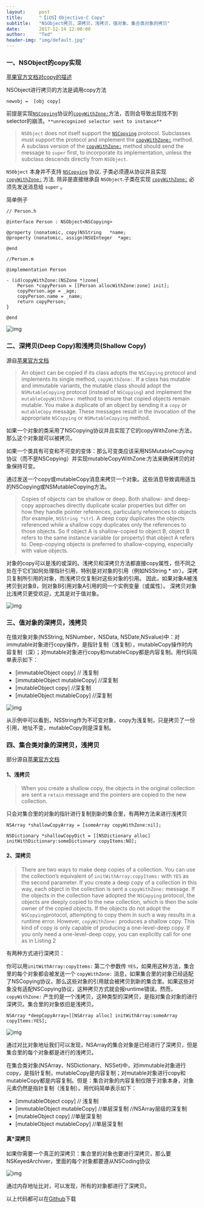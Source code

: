 ```yaml
---
layout:     post
title:      "【iOS】Objective-C Copy"
subtitle:   "NSObject拷贝，深拷贝，浅拷贝，值对象、集合类对象的拷贝"
date:       2017-12-14 12:00:00
author:     "Ted"
header-img: "img/default.jpg"
---
```


### 一、NSObject的copy实现

[苹果官方文档对copy的描述](https://developer.apple.com/documentation/objectivec/nsobject/1418807-copy?language=objc)

NSObject进行拷贝的方法是调用copy方法

```objc
newobj =  [obj copy]
```

前提是实现[`NSCopying`](https://developer.apple.com/documentation/foundation/nscopying?language=objc)协议的[`copyWithZone:`](https://developer.apple.com/documentation/foundation/nscopying/1410311-copywithzone?language=objc)方法，否则会导致出现找不到selector的崩溃。`**unrecognized selector sent to instance**`

> `NSObject` does not itself support the [`NSCopying`](https://developer.apple.com/documentation/foundation/nscopying?language=objc) protocol. Subclasses must support the protocol and implement the [`copyWithZone:`](https://developer.apple.com/documentation/foundation/nscopying/1410311-copywithzone?language=objc) method. A subclass version of the [`copyWithZone:`](https://developer.apple.com/documentation/foundation/nscopying/1410311-copywithzone?language=objc) method should send the message to `super` first, to incorporate its implementation, unless the subclass descends directly from `NSObject`.

`NSObject` 本身并不支持 [`NSCopying`](https://developer.apple.com/documentation/foundation/nscopying?language=objc) 协议. 子类必须遵从协议并且实现 [`copyWithZone:`](https://developer.apple.com/documentation/foundation/nscopying/1410311-copywithzone?language=objc) 方法. 除非是直接继承自  `NSObject`.子类在实现 [`copyWithZone:`](https://developer.apple.com/documentation/foundation/nscopying/1410311-copywithzone?language=objc) 必须先发送消息给 `super` 。

简单例子

```objc
// Person.h

@interface Person : NSObject<NSCopying>

@property (nonatomic, copy)NSString   *name;
@property (nonatomic, assign)NSUInteger  *age;

@end
```

```objc
//Person.m

@implementation Person

- (id)copyWithZone:(NSZone *)zone{
    Person *copyPerson = [[Person allocWithZone:zone] init];
    copyPerson.age = _age;
    copyPerson.name = _name;
    return copyPerson;
}

@end
```

![img](/img/Simple_2/12.png)

### 二、深拷贝(Deep Copy)和浅拷贝(Shallow Copy)

源自[苹果官方文档](https://developer.apple.com/library/content/documentation/General/Conceptual/DevPedia-CocoaCore/ObjectCopying.html)

> An object can be copied if its class adopts the `NSCopying` protocol and implements its single method, `copyWithZone:`. If a class has mutable and immutable variants, the mutable class should adopt the `NSMutableCopying` protocol (instead of `NSCopying`) and implement the `mutableCopyWithZone:` method to ensure that copied objects remain mutable. You make a duplicate of an object by sending it a `copy` or `mutableCopy` message. These messages result in the invocation of the appropriate `NSCopying` or `NSMutableCopying` method.

如果一个对象的类采用了NSCopying协议并且实现了它的copyWithZone:方法，那么这个对象就可以被拷贝。

如果一个类具有可变和不可变的变体：那么可变类应该采用NSMutableCopying协议（而不是NSCopying）并实现mutableCopyWithZone:方法来确保拷贝的对象保持可变。 

通过发送一个copy或mutableCopy消息来拷贝一个对象。这些消息导致调用适当的NSCopying或NSMutableCopying方法。

> Copies of objects can be shallow or deep. Both shallow- and deep-copy approaches directly duplicate scalar properties but differ on how they handle pointer references, particularly references to objects (for example, `NSString *str`). A deep copy duplicates the objects referenced while a shallow copy duplicates only the references to those objects. So if object A is shallow-copied to object B, object B refers to the same instance variable (or property) that object A refers to. Deep-copying objects is preferred to shallow-copying, especially with value objects.

对象的copy可以是浅的或深的。浅拷贝和深拷贝方法都直接copy属性，但不同之处在于它们如何处理指针引用，特别是对对象的引用（例如NSString * str）。深拷贝复制所引用的对象，而浅拷贝仅复制对这些对象的引用。 因此，如果对象A被浅拷贝到对象B，则对象B引用对象A引用的同一个实例变量（或属性）。 深拷贝对象比浅拷贝更受欢迎，尤其是对于值对象。

![img](/img/Simple_2/13.png)

### 三、值对象的深拷贝，浅拷贝

在值对象对象(NSString, NSNumber，NSData, NSDate,NSvalue)中：对immutable对象进行copy操作，是指针复制（浅复制），mutableCopy操作时内容复制（深）；对mutable对象进行copy和mutableCopy都是内容复制。用代码简单表示如下：

- [immutableObject copy] // 浅复制
- [immutableObject mutableCopy] //深复制
- [mutableObject copy] //深复制
- [mutableObject mutableCopy] //深复制

![img](/img/Simple_2/14.png)

从示例中可以看到，NSString作为不可变对象，copy为浅复制，只是拷贝了一份引用，地址不变，mutableCopy则是深复制。

### 四、集合类对象的深拷贝，浅拷贝

部分源自[苹果官方文档](https://developer.apple.com/library/content/documentation/Cocoa/Conceptual/Collections/Articles/Copying.html)

#### 1、浅拷贝

> When you create a shallow copy, the objects in the original collection are sent a `retain` message and the pointers are copied to the new collection.

只会对集合里的对象的指针进行复制到新的集合里，有两种方法来进行浅拷贝

```objc
NSArray *shallowCopyArray = [someArray copyWithZone:nil];
```

```objc
NSDictionary *shallowCopyDict = [[NSDictionary alloc] initWithDictionary:someDictionary copyItems:NO];
```

#### 2、深拷贝

> There are two ways to make deep copies of a collection. You can use the collection’s equivalent of `initWithArray:copyItems:` with `YES` as the second parameter. If you create a deep copy of a collection in this way, each object in the collection is sent a `copyWithZone:` message. If the objects in the collection have adopted the `NSCopying` protocol, the objects are deeply copied to the new collection, which is then the sole owner of the copied objects. If the objects do not adopt the `NSCopying`protocol, attempting to copy them in such a way results in a runtime error. However, `copyWithZone:` produces a shallow copy. This kind of copy is only capable of producing a one-level-deep copy. If you only need a one-level-deep copy, you can explicitly call for one as in Listing 2

有两种方式进行深拷贝：

你可以用`initWithArray:copyItems:` 第二个参数传 `YES`，如果用这种方法，集合里的每个对象都会被发送一个  `copyWithZone:` 消息，如果集合里的对象已经适配了NSCopying协议，那么这些对象的引用就会被拷贝到新的集合里。如果这些对象没有适配NSCopying协议，这种拷贝方式就会报runtime错误。然而，`copyWithZone:` 产生的是一个浅拷贝，这种类型的深拷贝，是指对集合对象的进行深拷贝。集合里的对象依旧是浅拷贝。

```
NSArray *deepCopyArray=[[NSArray alloc] initWithArray:someArray copyItems:YES];
```

![img](/img/Simple_2/15.png)

通过对比对象地址我们可以发现，NSArray的集合对象是已经进行了深拷贝，但是集合里的每个对象都是进行的浅拷贝。

在集合类对象(NSArray、NSDictionary、NSSet)中，对immutable对象进行copy，是指针复制，mutableCopy是内容复制；对mutable对象进行copy和mutableCopy都是内容复制。但是：集合对象的内容复制仅限于对象本身，对象元素仍然是指针复制（浅复制）。用代码简单表示如下：

- [immutableObject copy] // 浅复制
- [immutableObject mutableCopy] //单层深复制 //NSArray层级的深复制
- [mutableObject copy] //单层深复制
- [mutableObject mutableCopy] //单层深复制

#### 真*深拷贝

如果你需要一个真正的深拷贝：集合里的对象也要进行深拷贝，那么要NSKeyedArchiver，里面的每个对象都要遵从NSCoding协议

![img](/img/Simple_2/16.png)

通过内存地址比对，可以发现，所有的对象都进行了深拷贝。

以上代码都可以在[Github](https://github.com/helloted/iOS_Demo/tree/master/CopyDemo)下载

